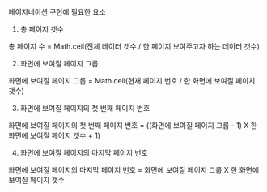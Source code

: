 페이지네이션 구현에 필요한 요소

1. 총 페이지 갯수

총 페이지 수 = Math.ceil(전체 데이터 갯수 / 한 페이지 보여주고자 하는 데이터 갯수)

2. 화면에 보여질 페이지 그룹

화면에 보여질 페이지 그룹 = Math.ceil(현재 페이지 번호 / 한 화면에 보여질 페이지 갯수)

3. 화면에 보여질 페이지의 첫 번째 페이지 번호

화면에 보여질 페이지의 첫 번째 페이지 번호 = ((화면에 보여질 페이지 그룹 - 1) X 한 화면에 보여질 페이지 갯수 + 1)

4. 화면에 보여질 페이지의 마지막 페이지 번호

화면에 보여질 페이지의 마지막 페이지 번호 = 화면에 보여질 페이지 그룹 X 한 화면에 보여질 페이지 갯수
